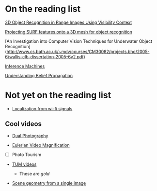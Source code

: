 # On the reading list

[3D Object Recognition in Range Images Using Visibility Context](http://iris.usc.edu/outlines/papers/2011/kim-medioni-iros11.pdf)


[Projecting SURF features onto a 3D mesh for object recognition](http://www.eecs.berkeley.edu/~pabbeel/papers/2013-IROS-multimodal-final.pdf)

[An Investigation into Computer Vision Techniques for Underwater Object Recognition]
(http://www.cs.bath.ac.uk/~mdv/courses/CM30082/projects.bho/2005-6/wallis-clb-dissertation-2005-6v2.pdf)

[Inference Machines](http://www.cs.cmu.edu/~dmunoz/projects/infer_machine.html)

[Understanding Belief Propagation](http://www.merl.com/publications/docs/TR2001-22.pdf)

# Not yet on the reading list

* [Localization from wi-fi signals](http://rse-lab.cs.washington.edu/papers/wifi-location-aaai-05.pdf)


## Cool videos

* [Dual Photography](https://youtu.be/p5_tpq5ejFQ)

* [Eulerian Video Magnification](https://youtu.be/ONZcjs1Pjmk)

* [ ] Photo Tourism

* [TUM videos](https://www.youtube.com/user/cvprtum/playlists)
    * These are *gold*

* [Scene geometry from a single image](http://www.cs.cmu.edu/~abhinavg/papers/0586.pdf)

